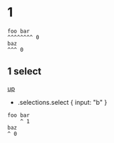 # 1

```
foo bar
^^^^^^^^ 0
baz
^^^ 0
```

## 1 select
[up](#1)

- .selections.select { input: "b" }

```
foo bar
    ^ 1
baz
^ 0
```
